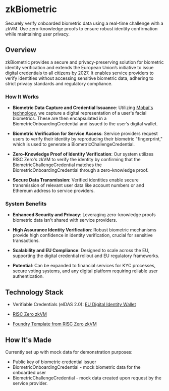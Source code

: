 # zkBiometric

Securely verify onboarded biometric data using a real-time challenge with a zkVM. Use zero-knowledge proofs to ensure robust identity confirmation while maintaining user privacy.

## Overview

zkBiometric provides a secure and privacy-preserving solution for biometric identity verification and extends the European Union’s initiative to issue digital credentials to all citizens by 2027. It enables service providers to verify identities without accessing sensitive biometric data, adhering to strict privacy standards and regulatory compliance.

### How It Works

- **Biometric Data Capture and Credential Issuance**: Utilizing [Mobai's technology](https://www.mobai.bio/), we capture a digital representation of a user's facial biometrics. These are then encapsulated in a BiometricOnboardingCredential and issued to the user’s digital wallet.
  
- **Biometric Verification for Service Access**: Service providers request users to verify their identity by reproducing their biometric "fingerprint," which is used to generate a BiometricChallengeCredential.
  
- **Zero-Knowledge Proof of Identity Verification**: Our system utilizes RISC Zero's zkVM to verify the identity by confirming that the BiometricChallengeCredential matches the BiometricOnboardingCredential through a zero-knowledge proof.

- **Secure Data Transmission**: Verified identities enable secure transmission of relevant user data like account numbers or and Ethereum address to service providers.

### System Benefits

- **Enhanced Security and Privacy**: Leveraging zero-knowledge proofs biometric data isn't shared with service providers.
  
- **High Assurance Identity Verification**: Robust biometric mechanisms provide high confidence in identity verification, crucial for sensitive transactions.
  
- **Scalability and EU Compliance**: Designed to scale across the EU, supporting the digital credential rollout and EU regulatory frameworks.

- **Potential**: Can be expanded to financial services for KYC processes, secure voting systems, and any digital platform requiring reliable user authentication.


## Technology Stack

- Verifiable Credentials (eIDAS 2.0): [EU Digital Identity Wallet](https://github.com/eu-digital-identity-wallet)
  
- [RISC Zero zkVM](https://www.risczero.com/)
  
- [Foundry Template from RISC Zero zkVM](https://github.com/risc0/risc0-foundry-template)

## How It's Made

Currently set up with mock data for demonstration purposes:
- Public key of biometric credential issuer
- BiometricOnboardingCredential - mock biometric data for the onboarded user
- BiometricChallengeCredential - mock data created upon request by the service provider.
